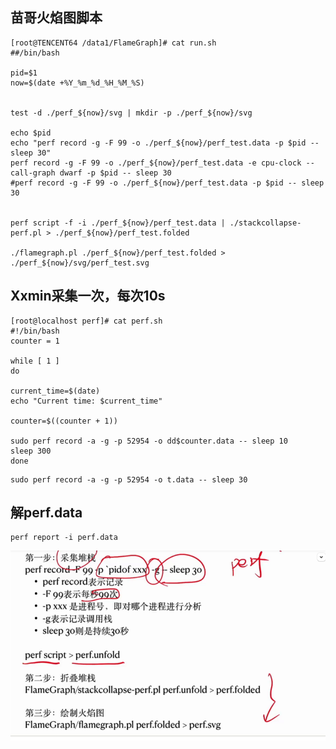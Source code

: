 ## 苗哥火焰图脚本



```
[root@TENCENT64 /data1/FlameGraph]# cat run.sh 
##/bin/bash

pid=$1
now=$(date +%Y_%m_%d_%H_%M_%S)


test -d ./perf_${now}/svg | mkdir -p ./perf_${now}/svg

echo $pid
echo "perf record -g -F 99 -o ./perf_${now}/perf_test.data -p $pid -- sleep 30"
perf record -g -F 99 -o ./perf_${now}/perf_test.data -e cpu-clock --call-graph dwarf -p $pid -- sleep 30
#perf record -g -F 99 -o ./perf_${now}/perf_test.data -p $pid -- sleep 30


perf script -f -i ./perf_${now}/perf_test.data | ./stackcollapse-perf.pl > ./perf_${now}/perf_test.folded

./flamegraph.pl ./perf_${now}/perf_test.folded > ./perf_${now}/svg/perf_test.svg
```





## Xxmin采集一次，每次10s

```
[root@localhost perf]# cat perf.sh 
#!/bin/bash
counter = 1 

while [ 1 ] 
do

current_time=$(date)
echo "Current time: $current_time"

counter=$((counter + 1))

sudo perf record -a -g -p 52954 -o dd$counter.data -- sleep 10
sleep 300
done
```

```
sudo perf record -a -g -p 52954 -o t.data -- sleep 30
```





## 解perf.data

```
perf report -i perf.data
```













![企业微信截图_3dc4f07d-74a3-4249-99e5-4f5a6b765202](perf定时脚本.assets/企业微信截图_3dc4f07d-74a3-4249-99e5-4f5a6b765202.png)

